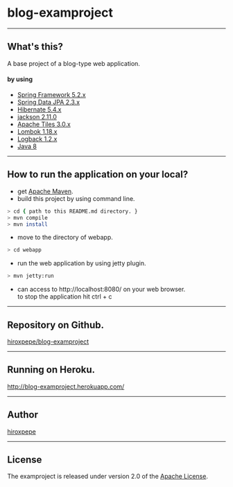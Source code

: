 # blog-examproject

---
## What's this?
A base project of a blog-type web application.
#### by using  
- [Spring Framework 5.2.x](https://spring.io/projects/spring-framework)
- [Spring Data JPA 2.3.x](https://spring.io/projects/spring-data-jpa)
- [Hibernate 5.4.x](http://hibernate.org/)
- [jackson 2.11.0](https://github.com/FasterXML/jackson)
- [Apache Tiles 3.0.x](https://tiles.apache.org/)
- [Lombok 1.18.x](https://projectlombok.org/)
- [Logback 1.2.x](http://logback.qos.ch/)
- [Java 8](https://www.oracle.com/)

---
## How to run the application on your local?
- get [Apache Maven](http://maven.apache.org/).
- build this project by using command line.
```bash
> cd { path to this README.md directory. }
> mvn compile
> mvn install
```
- move to the directory of webapp.
```bash
> cd webapp
```
- run the web application by using jetty plugin.
```bash
> mvn jetty:run
```
- can access to http://localhost:8080/ on your web browser.  
to stop the application hit ctrl + c

---
## Repository on Github.
[hiroxpepe/blog-examproject](https://github.com/hiroxpepe/blog-examproject)

---
## Running on Heroku.
http://blog-examproject.herokuapp.com/

---
## Author
[hiroxpepe](mailto:hiroxpepe@gmail.com)

---
## License
The examproject is released under version 2.0 of the
[Apache License](http://www.apache.org/licenses/LICENSE-2.0).
